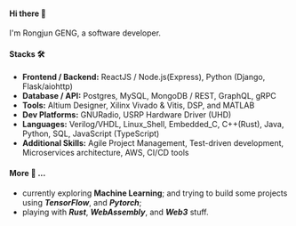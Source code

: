 <!-- <img src="https://user-images.githubusercontent.com/7886233/159105830-45f6da54-4603-4923-a533-9fd90aa35a3e.png" />
-->

#### Hi there 👋
I'm Rongjun GENG, a software developer. 
 
#### Stacks 🛠

- **Frontend / Backend:** ReactJS / Node.js(Express), Python (Django, Flask/aiohttp)
- **Database / API:** Postgres, MySQL, MongoDB / REST, GraphQL, gRPC
- **Tools:** Altium Designer, Xilinx Vivado & Vitis, DSP, and MATLAB
- **Dev Platforms:** GNURadio, USRP Hardware Driver (UHD)
- **Languages:** Verilog/VHDL, Linux_Shell, Embedded_C, C++(Rust), Java, Python, SQL, JavaScript (TypeScript)
- **Additional Skills:** Agile Project Management, Test-driven development, Microservices architecture, AWS, CI/CD tools

#### More 🔭  ...

-  currently exploring **Machine Learning**; and trying to build some projects using ***TensorFlow***, and ***Pytorch***; 
-  playing with ***Rust***, ***WebAssembly***, and ***Web3*** stuff.

<!-- 
 
<a href="https://www.javascript.com/" target="_blank"><img src="https://user-images.githubusercontent.com/7886233/162657213-0c44307c-d4df-4220-9d3c-46e00380c451.png" width="60" height="60"/></a>
<a href="https://reactjs.org/" target="_blank"><img src="https://user-images.githubusercontent.com/7886233/162658828-2571ac65-4429-4c02-8c56-72988c50f8c9.png"  width="60" height="60"/></a>
<a href="https://nodejs.dev/learn" target="_blank"><img src="https://user-images.githubusercontent.com/7886233/162661655-a2593f8a-b295-4379-a39c-7ad864f0fd5d.png" height="60"/></a>
<a href="https://expressjs.com/" target="_blank"><img src="https://user-images.githubusercontent.com/7886233/162661362-fd09b820-a471-4a20-826d-82da615a3cd2.png"   width="55" height="55"/></a>
<a href="https://jestjs.io/" target="_blank"><img src="https://user-images.githubusercontent.com/7886233/159105887-865cf05f-b81d-427e-93e6-98946b51d71b.png" height="60"/></a>
<a href="https://www.cypress.io/" target="_blank"><img src="https://user-images.githubusercontent.com/7886233/162652689-50527027-d319-43f4-8934-713c103b6a4d.png" width="60" height="60"/></a>
<a href="https://knexjs.org/" target="_blank"><img src="https://user-images.githubusercontent.com/7886233/159105854-d28004c8-36ea-4ba4-b88e-e40e2d5ea3f3.png" width="60" height="60"/></a>
<a href="https://www.sqlite.org/index.html" target="_blank"><img src="https://user-images.githubusercontent.com/7886233/159105858-1adcba28-57dd-4946-bccf-f0b0ea0aed2c.png"  width="60" height="60"></a>
<a href="https://www.postgresql.org/" target="_blank"><img src="https://user-images.githubusercontent.com/7886233/162654231-c83b81ee-9a52-4386-91ef-8e09e15d9690.png"  width="60" height="60"/></a>
<a href="https://university.mongodb.com/" target="_blank"><img src="https://user-images.githubusercontent.com/7886233/159105868-d5e54363-3aa5-4831-991b-bbba470a7b52.png" height="60"/></a>
<a href="https://happycoding.io/tutorials/p5js/web-dev" target="_blank"><img src="https://user-images.githubusercontent.com/7886233/175383757-561037db-587e-4a13-af1e-2966c585bd76.png" height="60"/></a>
<a href="https://www.gatsbyjs.com/docs" target="_blank"><img src="https://user-images.githubusercontent.com/7886233/159105898-f14f4f87-66e3-4753-8526-ca1980dcc468.png" width="55" height="55"/></a>
<a href="https://graphql.org/learn/" target="_blank"><img src="https://user-images.githubusercontent.com/7886233/159105906-217e0cb4-1190-45ad-985e-ca2af4a9fd9d.png" height="55"/></a>
<a href="https://www.zhihu.com/question/499696887" target="_blank"><img src="https://user-images.githubusercontent.com/7886233/163421125-5c4aaa49-ee67-4a49-b347-52366f82f16a.png" width="60" height="60"/></a>
<a href="https://docs.python.org/3.9/tutorial/index.html" target="_blank"><img src="https://user-images.githubusercontent.com/7886233/162653422-14f1dbea-ef4e-4176-b70f-d560a004aa42.png" width="60" height="60"/></a>
<a href="https://go.dev/doc/tutorial/getting-started" target="_blank"><img src="https://user-images.githubusercontent.com/7886233/164745510-77b197bd-0920-4844-b2af-93db6850351a.png" height="60"/></a>
<a href="https://vino.dev/blog/node-to-rust-day-1-rustup/" target="_blank"><img src="https://user-images.githubusercontent.com/7886233/162636498-33e1329c-70f1-4ba5-a721-c511181cd204.png" height="60"/></a>
<a href="https://solana.com/developers" target="_blank"><img src="https://user-images.githubusercontent.com/7886233/163418021-7e9d5163-7a05-42af-8703-512b175e2491.png" height="60"/></a>
<a href="https://www.tutorialspoint.com/webassembly/index.htm" target="_blank"><img src="https://user-images.githubusercontent.com/7886233/162636813-1e0bc7e2-2e26-4bc3-88bc-f6610794e994.png" height="60"/></a>
<a href="https://www.geeksforgeeks.org/c-plus-plus/" target="_blank"><img src="https://user-images.githubusercontent.com/7886233/163406816-9e208b46-43d5-4f75-aea6-ddf22e995956.jpeg" width="55" height="55"/></a>
<a href="https://www.gnuradio.org" target="_blank"><img src="https://user-images.githubusercontent.com/7886233/162651954-ad60075d-5fb2-4ce4-aec6-1d3c739ebc34.png" width="60" height="60"/></a>
<a href="https://kb.ettus.com/RFNoC_(UHD_3.0)" target="_blank"><img src="https://user-images.githubusercontent.com/7886233/162652344-4e264365-8824-4ab0-9927-49de79bb9030.png" width="60" height="60"/></a>
<a href="https://digilent.com/reference/vivado/getting_started/start" target="_blank"><img src="https://user-images.githubusercontent.com/7886233/163452391-19d5d86e-b348-434c-86c5-a5de9cd6c418.png"  width="55" height="55"/></a>
<a href="https://github.com/rjgeng/Vitis-Tutorials" target="_blank"><img src="https://user-images.githubusercontent.com/7886233/162652951-b3f909b4-a79a-462e-8624-c996abb4edb3.png"  width="50" height="55"/></a>
<a href="https://circuitdigest.com/tutorial/getting-started-with-simulink-in-matlab" target="_blank"><img src="https://user-images.githubusercontent.com/7886233/163455880-359a7ee0-4d41-4dc3-9610-c263030b1237.png" width="55" height="55"/></a>
<a href="https://openairinterface.org/getting-started/" target="_blank"><img src="https://user-images.githubusercontent.com/7886233/163457599-db37635c-85fb-4d8a-81f8-7a71e2c0ce09.png" width="55" height="65"/></a>
<a href="https://www.liaoxuefeng.com/wiki/896043488029600" target="_blank"><img src="https://user-images.githubusercontent.com/7886233/159106028-e01de455-56aa-4e14-abf7-0db538dad915.png" height="60"/></a>

-->

<!-- 

<a href="https://docs.blender.org/api/current/info_quickstart.html" target="_blank"><img src="https://user-images.githubusercontent.com/7886233/167180032-92cda390-b344-490e-a260-8fc175ce21ad.png" height="60"/></a>
<a href="https://www.youtube.com/watch?v=yPWkPOfnGsw" target="_blank"><img src="https://user-images.githubusercontent.com/7886233/167035355-465121f2-e6f9-4452-9661-3e528c5fae7f.png" height="60"/></a>
<a href="https://www.youtube.com/watch?v=yPWkPOfnGsw" target="_blank"><img src="https://gist.github.com/rjgeng/2e4dc7300b4e92ba562cdcb8c2da2dcc?permalink_comment_id=4156825#gistcomment-4156825" height="60"/></a>

[https://www.digitalocean.com/community/tutorials/react-beautiful-uis-ant-design](https://www.digitalocean.com/community/tutorials/react-beautiful-uis-ant-design)


<a href="https://redux.js.org/" target="_blank"><img src="https://user-images.githubusercontent.com/7886233/159108315-34de1842-5281-4381-bbca-935546c9de48.png" width="60" height="60"/></a>
<a href="https://web3js.readthedocs.io/en/v1.2.11/" target="_blank"><img src="https://user-images.githubusercontent.com/7886233/163421125-5c4aaa49-ee67-4a49-b347-52366f82f16a.png" width="60" height="60"/></a>
<a href="https://www.w3schools.com/html/" target="_blank"><img src="https://user-images.githubusercontent.com/7886233/162655765-2ed11b14-6bdb-400b-aefc-cfb324730ba6.png" height="60"/>
<a href="https://www.w3schools.com/css/" target="_blank"><img src="https://user-images.githubusercontent.com/7886233/162655230-154a283a-813d-414d-8095-eaa50887fd03.png" height="60"/>
<a href="https://www.typescriptlang.org/" target="_blank"><img src="https://user-images.githubusercontent.com/7886233/159108792-a12ab940-dc4a-4643-9dc4-736619bd68a3.png" width="55" height="55"/></a>
<a href="https://www.typescriptlang.org/" target="_blank"><img src="https://user-images.githubusercontent.com/7886233/159108792-a12ab940-dc4a-4643-9dc4-736619bd68a3.png" width="55" height="55"/></a>

<a href="https://flask.palletsprojects.com/" target="_blank" rel="noreferrer"> <img src="https://www.vectorlogo.zone/logos/pocoo_flask/pocoo_flask-icon.svg" alt="flask" width="50" height="55"/> </a>
<a href="https://pandas.pydata.org/" target="_blank" rel="noreferrer"> <img src="https://raw.githubusercontent.com/devicons/devicon/2ae2a900d2f041da66e950e4d48052658d850630/icons/pandas/pandas-original.svg" alt="pandas" width="60" height="60"/> </a>
<a href="https://pytorch.org/" target="_blank" rel="noreferrer"> <img src="https://www.vectorlogo.zone/logos/pytorch/pytorch-icon.svg" alt="pytorch" width="60" height="60"/> </a>
<a href="https://scikit-learn.org/" target="_blank" rel="noreferrer"> <img src="https://upload.wikimedia.org/wikipedia/commons/0/05/Scikit_learn_logo_small.svg" alt="scikit_learn" width="60" height="60"/> </a>
<a href="https://seaborn.pydata.org/" target="_blank" rel="noreferrer"> <img src="https://seaborn.pydata.org/_images/logo-mark-lightbg.svg" alt="seaborn" width="60" height="60"/> </a>
<a href="https://www.tensorflow.org" target="_blank" rel="noreferrer"> <img src="https://www.vectorlogo.zone/logos/tensorflow/tensorflow-icon.svg" alt="tensorflow" width="60" height="60"/> </a>
<a href="https://cloud.google.com" target="_blank" rel="noreferrer"> <img src="https://www.vectorlogo.zone/logos/google_cloud/google_cloud-icon.svg" alt="gcp" width="60" height="60"/> </a>
<a href="https://www.nginx.com" target="_blank" rel="noreferrer"> <img src="https://raw.githubusercontent.com/devicons/devicon/master/icons/nginx/nginx-original.svg" alt="nginx" width="60" height="60"/> </a>
<a href="https://beautifuljekyll.com/" target="_blank"><img src="https://user-images.githubusercontent.com/7886233/159178273-15525249-0255-40fd-90d1-3ac6264701f2.png" width="55" height="55"/></a>
<a href="https://kafka.apache.org/" target="_blank" rel="noreferrer"> <img src="https://www.vectorlogo.zone/logos/apache_kafka/apache_kafka-icon.svg" alt="kafka" width="60" height="60"/> </a>
<a href="https://jwt.io/" target="_blank"><img src="https://user-images.githubusercontent.com/7886233/159105892-cd6b08a1-2b63-4f17-9e07-9debe005ac3a.png" height="60"/></a>
<a href="https://www.postman.com/" target="_blank"><img src="https://user-images.githubusercontent.com/7886233/159185250-65b3057e-2296-468f-a01d-f446068752eb.png" width="60" height="60"/></a>
<a href="https://heroku.com" target="_blank" rel="noreferrer"> <img src="https://www.vectorlogo.zone/logos/heroku/heroku-icon.svg" alt="heroku" width="55" height="55"/> </a>
<a href="https://www.linux.org/" target="_blank" rel="noreferrer"> <img src="https://user-images.githubusercontent.com/7886233/159177980-71eb16de-501b-4e5b-a09e-2e0de9082639.png" alt="linux" width="55" height="55"/> </a>
<a href="https://git-scm.com/" target="_blank"><img src="https://user-images.githubusercontent.com/7886233/159106028-e01de455-56aa-4e14-abf7-0db538dad915.png" height="60"/></a>
<a href="https://code.visualstudio.com/brand" target="_blank"><img src="https://user-images.githubusercontent.com/7886233/159105877-f44b6d41-f878-4bb2-beff-d566980bbeb0.png"  width="50" height="50"/></a>
<a href="https://www.docker.com/" target="_blank" rel="noreferrer"> <img src="https://raw.githubusercontent.com/devicons/devicon/master/icons/docker/docker-original-wordmark.svg" alt="docker" width="60" height="60"/></a>

-->
 
